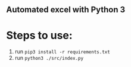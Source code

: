 ## Automated excel with Python 3

# Steps to use:

1. run `pip3 install -r requirements.txt`
2. run `python3 ./src/index.py`
